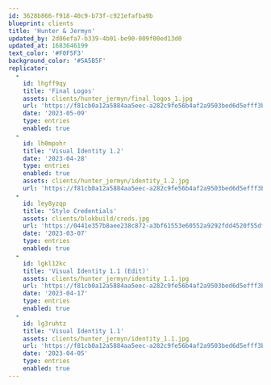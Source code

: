 ```yaml
---
id: 3628b866-f918-40c9-b73f-c921efafba9b
blueprint: clients
title: 'Hunter & Jermyn'
updated_by: 2d06efa7-b339-4b01-be90-009f00ed13d0
updated_at: 1683646199
text_color: '#F0F5F3'
background_color: '#5A5B5F'
replicator:
  -
    id: lhgff9qy
    title: 'Final Logos'
    assets: clients/hunter_jermyn/final_logos_1.jpg
    url: 'https://f81cb0a12a5884aa5eec-a282c9fe56b4af2a9503bed6d5efff3b.ssl.cf3.rackcdn.com/Final%20H%26J%20Logos.zip'
    date: '2023-05-09'
    type: entries
    enabled: true
  -
    id: lh0mpohr
    title: 'Visual Identity 1.2'
    date: '2023-04-28'
    type: entries
    enabled: true
    assets: clients/hunter_jermyn/identity_1.2.jpg
    url: 'https://f81cb0a12a5884aa5eec-a282c9fe56b4af2a9503bed6d5efff3b.ssl.cf3.rackcdn.com/H%26J%20Visual%20Identity%201.2.pdf'
  -
    id: ley8yzqp
    title: 'Stylo Credentials'
    assets: clients/blokbuild/creds.jpg
    url: 'https://0441e357b8aee238c872-a3bf61553e60552a9292fdd4520f55df.ssl.cf3.rackcdn.com/Documents/Stylo_Credentials.pdf'
    date: '2023-03-07'
    type: entries
    enabled: true
  -
    id: lgkl12kc
    title: 'Visual Identity 1.1 (Edit)'
    assets: clients/hunter_jermyn/identity_1.1.jpg
    url: 'https://f81cb0a12a5884aa5eec-a282c9fe56b4af2a9503bed6d5efff3b.ssl.cf3.rackcdn.com/H%26J%20Visual%20Identity%201.1.%20(Edit).pdf'
    date: '2023-04-17'
    type: entries
    enabled: true
  -
    id: lg3ruhtz
    title: 'Visual Identity 1.1'
    assets: clients/hunter_jermyn/identity_1.1.jpg
    url: 'https://f81cb0a12a5884aa5eec-a282c9fe56b4af2a9503bed6d5efff3b.ssl.cf3.rackcdn.com/H%26J%20Visual%20Identity%201.1.pdf'
    date: '2023-04-05'
    type: entries
    enabled: true
---
```

